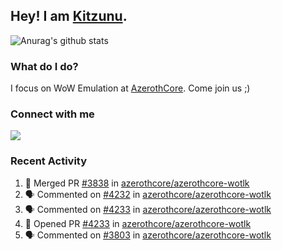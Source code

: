 ## Hey! I am [Kitzunu](https://Github.com/Kitzunu).

![Anurag's github stats](https://github-readme-stats.kitzunu.vercel.app/api?username=Kitzunu&show_icons=true)

### What do I do?

I focus on WoW Emulation at [AzerothCore](https://Github.com/AzerothCore). Come join us ;)

### Connect with me
[![](https://img.shields.io/badge/AzerothCore%20Discord-Connect%20with%20me!-green)](https://discord.com/invite/gkt4y2x)

### Recent Activity

<!--START_SECTION:activity-->
1. 🎉 Merged PR [#3838](https://github.com/azerothcore/azerothcore-wotlk/pull/3838) in [azerothcore/azerothcore-wotlk](https://github.com/azerothcore/azerothcore-wotlk)
2. 🗣 Commented on [#4232](https://github.com/azerothcore/azerothcore-wotlk/issues/4232) in [azerothcore/azerothcore-wotlk](https://github.com/azerothcore/azerothcore-wotlk)
3. 🗣 Commented on [#4233](https://github.com/azerothcore/azerothcore-wotlk/issues/4233) in [azerothcore/azerothcore-wotlk](https://github.com/azerothcore/azerothcore-wotlk)
4. 💪 Opened PR [#4233](https://github.com/azerothcore/azerothcore-wotlk/pull/4233) in [azerothcore/azerothcore-wotlk](https://github.com/azerothcore/azerothcore-wotlk)
5. 🗣 Commented on [#3803](https://github.com/azerothcore/azerothcore-wotlk/issues/3803) in [azerothcore/azerothcore-wotlk](https://github.com/azerothcore/azerothcore-wotlk)
<!--END_SECTION:activity-->
